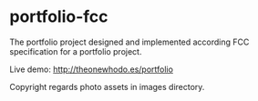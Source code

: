 # portfolio-fcc
The portfolio project designed and implemented according FCC specification for a portfolio project.

Live demo: http://theonewhodo.es/portfolio

Copyright regards photo assets in images directory.
